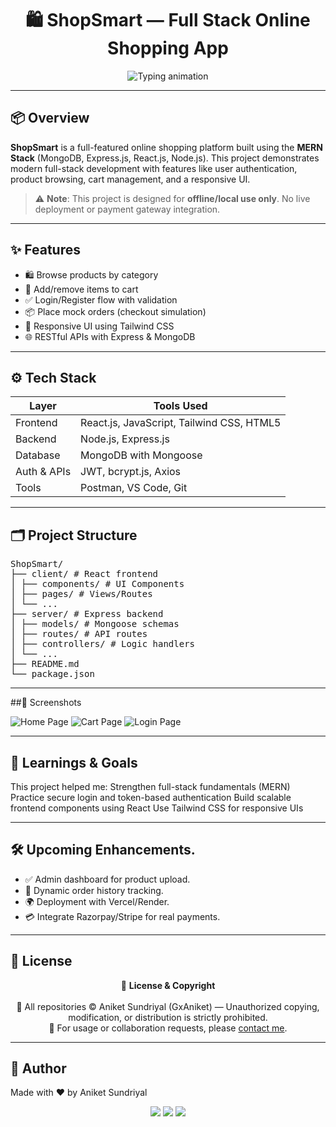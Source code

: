 <h1 align="center">🛍️ ShopSmart — Full Stack Online Shopping App</h1>

<p align="center">
  <img src="https://readme-typing-svg.demolab.com?font=Fira+Code&duration=3000&pause=1000&color=00F7FF&center=true&vCenter=true&width=435&lines=Fullstack+E-Commerce+App;MERN+Stack+Project;Built+by+Aniket+Sundriyal" alt="Typing animation" />
</p>

---

## 📦 Overview

**ShopSmart** is a full-featured online shopping platform built using the **MERN Stack** (MongoDB, Express.js, React.js, Node.js). This project demonstrates modern full-stack development with features like user authentication, product browsing, cart management, and a responsive UI.

> ⚠️ **Note**: This project is designed for **offline/local use only**. No live deployment or payment gateway integration.

---

## ✨ Features

- 🛍️ Browse products by category  
- 🛒 Add/remove items to cart   
- ✅ Login/Register flow with validation  
- 📦 Place mock orders (checkout simulation)  
- 📃 Responsive UI using Tailwind CSS  
- 🌐 RESTful APIs with Express & MongoDB

---

## ⚙️ Tech Stack

| Layer       | Tools Used                                  |
|-------------|----------------------------------------------|
| Frontend    | React.js, JavaScript, Tailwind CSS, HTML5    |
| Backend     | Node.js, Express.js                          |
| Database    | MongoDB with Mongoose                        |
| Auth & APIs | JWT, bcrypt.js, Axios                        |
| Tools       | Postman, VS Code, Git                        |

---

## 🗂️ Project Structure
<pre>
ShopSmart/
├── client/ # React frontend
│ ├── components/ # UI Components
│ ├── pages/ # Views/Routes
│ └── ...
├── server/ # Express backend
│ ├── models/ # Mongoose schemas
│ ├── routes/ # API routes
│ ├── controllers/ # Logic handlers
│ └── ...
├── README.md
└── package.json
</pre>

---

##📸 Screenshots

![Home Page](link-to-home-image)
![Cart Page](link-to-cart-image)
![Login Page](link-to-login-image)

---
## 🧠 Learnings & Goals

This project helped me:
Strengthen full-stack fundamentals (MERN)
Practice secure login and token-based authentication
Build scalable frontend components using React
Use Tailwind CSS for responsive UIs

---
## 🛠️ Upcoming Enhancements.

- ✅ Admin dashboard for product upload.
- 🛒 Dynamic order history tracking.
- 🌍 Deployment with Vercel/Render.
- 💳 Integrate Razorpay/Stripe for real payments.

---

## 🧾 License

<p align="center">
  📜 <strong>License & Copyright</strong><br><br>
  🚫 All repositories © Aniket Sundriyal (GxAniket) — Unauthorized copying, modification, or distribution is strictly prohibited.<br>
  📩 For usage or collaboration requests, please <a href="mailto:sundriyalaniket@gmail.com">contact me</a>.
</p>

---

## 🙌 Author
Made with ❤️ by Aniket Sundriyal
<p align="center"> <a href="https://github.com/GxAniket"><img src="https://img.shields.io/badge/GitHub-100000?style=for-the-badge&logo=github&logoColor=white" /></a> <a href="mailto:sundriyalaniket@gmail.com"><img src="https://img.shields.io/badge/Gmail-D14836?style=for-the-badge&logo=gmail&logoColor=white" /></a> <a href="https://www.linkedin.com/in/aniket-sundriyal"><img src="https://img.shields.io/badge/LinkedIn-0077B5?style=for-the-badge&logo=linkedin&logoColor=white" /></a> </p>
